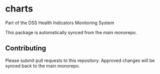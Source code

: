 # charts

Part of the DSS Health Indicators Monitoring System

This package is automatically synced from the main monorepo.

## Contributing

Please submit pull requests to this repository. Approved changes will be synced back to the main monorepo.
